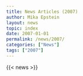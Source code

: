 ```yaml
---
title: News Articles (2007)
author: Mika Epstein
layout: news
topic: index
date: 2007-01-01
permalink: /news/2007/
categories: ["News"]
tags: ["2007"]
---
```


{{< news >}}